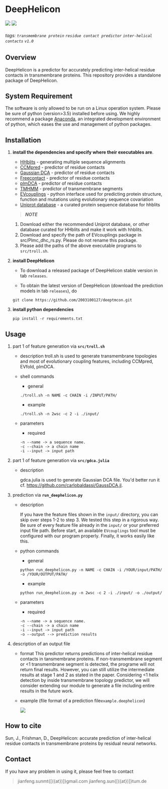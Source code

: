 # DeepHelicon
![](https://img.shields.io/badge/DeepHelicon-executable-519dd9.svg)
![](https://img.shields.io/badge/last_released_date-Feb_2020-green.svg)

###### tags: `transmembrane protein` `residue contact predictor` `inter-helical contacts` `v1.0`

## Overview
DeepHelicon is a predictor for accurately predicting inter-helical residue contacts in transmembrane proteins. This repository provides a standalone package of DeepHelicon.

## System Requirement
    
The software is only allowed to be run on a Linux operation system. Please be sure of python (version>3.5) installed before using. We highly recommend a package [Anaconda](https://www.anaconda.com/distribution/), an integrated development environment of python, which eases the use and management of python packages.

## Installation
    
1. **install the dependencies and specify where their executables are**.
    * [HHblits](https://github.com/soedinglab/hh-suite) - generating multiple sequence alignments
    * [CCMpred](https://github.com/soedinglab/CCMpred) - predictor of residue contacts
    * [Gaussian DCA](https://github.com/carlobaldassi/GaussDCA.jl) - predictor of residue contacts
    * [Freecontact](https://rostlab.org/owiki/index.php/FreeContact) - predictor of residue contacts
    * [plmDCA](https://github.com/debbiemarkslab/plmc) - predictor of residue contacts
    * [TMHMM](http://www.cbs.dtu.dk/cgi-bin/nph-sw_request?tmhmm) - predictor of transmembrane segments
    * [EVcouplings](https://github.com/debbiemarkslab/EVcouplings) - python interface used for predicting protein structure, function and mutations using evolutionary sequence covariation
    * [Uniprot database](http://wwwuser.gwdg.de/~compbiol/data/hhsuite/databases/hhsuite_dbs/old-releases/) - a curated protein sequence database for hhblits
    
    > **_NOTE_**
    
    1. Download either the recommended Uniprot database, or other database curated for HHblits and make it work with hhblits.
    2. Download and specify the path of EVcouplings package in src/Plmc_dhc_rs.py. Please do not rename this package.
    3. Please add the paths of the above executable programs to `src/troll.sh`.


2. **install DeepHelicon**

    * To download a released package of DeepHelicon stable version in tab `releases`.
    

    * To obtain the latest version of DeepHelicon (download the prediction models in tab `releases`), do
    ```
    git clone https://github.com/2003100127/deeptmcon.git
    ```

3. **install python dependencies**
    
    ```    
	pip install -r requirements.txt
	```

## Usage

1. part 1 of feature generation via **`src/troll.sh`**

    * description
        troll.sh is used to generate transmembrane topologies and most of evolutionary coupling features, including CCMpred, EVfold, plmDCA.

    * shell commands
        * general
        ```
        ./troll.sh -n NAME -c CHAIN -i /INPUT/PATH/
        ```
        * example
        ```
        ./troll.sh -n 2wsc -c 2 -i ./input/
        ```
    * parameters
	    * required
        ```
        -n --name -> a sequence name.
        -c --chain -> a chain name
        -i --input -> input path
        ```

2. part 1 of feature generation via **`src/gdca.julia`**
    
    * description
        
        gdca.julia is used to generate Gaussian DCA file. You'd better run it cf. https://github.com/carlobaldassi/GaussDCA.jl.
        
3. prediction via **`run_deephelicon.py`**
    
    * description
        
        If you have the feature files shown in the `input/` directory, you can skip over steps 1-2 to step 3. We tested this step in a rigorous way. Be sure of every feature file already in the `input/` or your preferred input file path. Before start, an available `EVcouplings` tool must be configured with our program properly. Finally, it works easily like this. 
    
	* python commands
	    * general
	    ```
        python run_deephelicon.py -n NAME -c CHAIN -i /YOUR/input/PATH/ -o /YOUR/OUTPUT/PATH/
        ```
	    * example
        ```
        python run_deephelicon.py -n 2wsc -c 2 -i ./input/ -o ./output/
        ```
	* parameters
	    * required
        ```
        -n --name -> a sequence name.
        -c --chain -> a chain name
        -i --input -> input path
        -o --output --> prediction results
        ```

2. description of an output file
	* format
	  This predictor returns predictions of inter-helical residue contacts in tansmembrane proteins. If non-transmembrane segment or <1 transmembrane segment is detected, the programe will not return final results. However, you can still utilize the intermediate results at stage 1 and 2 as stated in the paper. Considering <1 helix detection by inside transmembrane topology predictor, we will consider extending our module to generate a file including entire results in the future work.
    * example (file format of a prediction file`example.deephelicon`)
	  
      ![](https://i.imgur.com/lCPvY1n.png)

## How to cite
Sun, J., Frishman, D., DeepHelicon: accurate prediction of inter-helical residue contacts in transmembrane proteins by residual neural networks.

## Contact
If you have any problem in using it, please feel free to contact
> jianfeng.sunmt{[({at})]}gmail.com
> jianfeng.sun{[({at})]}tum.de